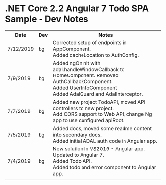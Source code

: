 # .NET Core 2.2 Angular 7 Todo SPA Sample - Dev Notes

<table>
    <tr>
        <th>Date</th>
        <th>Dev</th>
        <th>Notes</th>
    </tr>
    <tr>
        <td>7/12/2019</td><td>bg</td>
		<td>
			Corrected setup of endpoints in AppComponent.<br/>
			Added cacheLocation to AuthConfig.<br/>
		</td>
    </tr>
    <tr>
        <td>7/9/2019</td><td>bg</td>
		<td>
			Added ngOnInit with adal.handleWindowCallback to HomeComponent.
			Removed AuthCallbackComponent.<br/>
			Added UserInfoComponent<br/>
			Added AdalGuard and AdalInterceptor.<br/>
		</td>
    </tr>
    <tr>
        <td>7/7/2019</td><td>bg</td>
		<td>
			Added new project TodoAPI, moved API controllers to new project.<br/>
			Add CORS support to Web API, change Ng app to use configured apiRoot.<br/>
		</td>
    </tr>
    <tr>
        <td>7/5/2019</td><td>bg</td>
		<td>
			Added docs, moved some readme content into secondary docs.<br/>
			Added initial ADAL auth code in Angular app.<br/>
		</td>
    </tr>
    <tr>
        <td>7/4/2019</td><td>bg</td>
		<td>
			New solution in VS2019 - Angular app.
			Updated to Angular 7.<br/>
			Added Todo API.<br/>
			Added todo and error component to Angular app.<br/>
		</td>
    </tr>
    <tr>
        <td></td><td></td>
		<td>
		</td>
    </tr>
</table>
